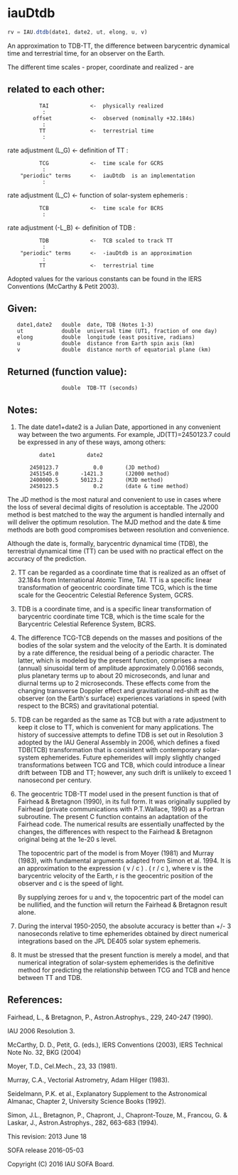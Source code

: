 # iauDtdb

```js
rv = IAU.dtdb(date1, date2, ut, elong, u, v)
```

An approximation to TDB-TT, the difference between barycentric
dynamical time and terrestrial time, for an observer on the Earth.

The different time scales - proper, coordinate and realized - are
## related to each other:

```
          TAI             <-  physically realized
           :
        offset            <-  observed (nominally +32.184s)
           :
          TT              <-  terrestrial time
           :
```
  rate adjustment (L_G)   <-  definition of TT
           :
```
          TCG             <-  time scale for GCRS
           :
    "periodic" terms      <-  iauDtdb  is an implementation
           :
```
  rate adjustment (L_C)   <-  function of solar-system ephemeris
           :
```
          TCB             <-  time scale for BCRS
           :
```
  rate adjustment (-L_B)  <-  definition of TDB
           :
```
          TDB             <-  TCB scaled to track TT
           :
    "periodic" terms      <-  -iauDtdb is an approximation
           :
          TT              <-  terrestrial time
```

Adopted values for the various constants can be found in the IERS
Conventions (McCarthy & Petit 2003).

## Given:
```
   date1,date2   double  date, TDB (Notes 1-3)
   ut            double  universal time (UT1, fraction of one day)
   elong         double  longitude (east positive, radians)
   u             double  distance from Earth spin axis (km)
   v             double  distance north of equatorial plane (km)
```

## Returned (function value):
```
                 double  TDB-TT (seconds)
```

## Notes:

1) The date date1+date2 is a Julian Date, apportioned in any
   convenient way between the two arguments.  For example,
   JD(TT)=2450123.7 could be expressed in any of these ways,
   among others:

```
          date1          date2

       2450123.7           0.0       (JD method)
       2451545.0       -1421.3       (J2000 method)
       2400000.5       50123.2       (MJD method)
       2450123.5           0.2       (date & time method)
```

   The JD method is the most natural and convenient to use in
   cases where the loss of several decimal digits of resolution
   is acceptable.  The J2000 method is best matched to the way
   the argument is handled internally and will deliver the
   optimum resolution.  The MJD method and the date & time methods
   are both good compromises between resolution and convenience.

   Although the date is, formally, barycentric dynamical time (TDB),
   the terrestrial dynamical time (TT) can be used with no practical
   effect on the accuracy of the prediction.

2) TT can be regarded as a coordinate time that is realized as an
   offset of 32.184s from International Atomic Time, TAI.  TT is a
   specific linear transformation of geocentric coordinate time TCG,
   which is the time scale for the Geocentric Celestial Reference
   System, GCRS.

3) TDB is a coordinate time, and is a specific linear transformation
   of barycentric coordinate time TCB, which is the time scale for
   the Barycentric Celestial Reference System, BCRS.

4) The difference TCG-TCB depends on the masses and positions of the
   bodies of the solar system and the velocity of the Earth.  It is
   dominated by a rate difference, the residual being of a periodic
   character.  The latter, which is modeled by the present function,
   comprises a main (annual) sinusoidal term of amplitude
   approximately 0.00166 seconds, plus planetary terms up to about
   20 microseconds, and lunar and diurnal terms up to 2 microseconds.
   These effects come from the changing transverse Doppler effect
   and gravitational red-shift as the observer (on the Earth's
   surface) experiences variations in speed (with respect to the
   BCRS) and gravitational potential.

5) TDB can be regarded as the same as TCB but with a rate adjustment
   to keep it close to TT, which is convenient for many applications.
   The history of successive attempts to define TDB is set out in
   Resolution 3 adopted by the IAU General Assembly in 2006, which
   defines a fixed TDB(TCB) transformation that is consistent with
   contemporary solar-system ephemerides.  Future ephemerides will
   imply slightly changed transformations between TCG and TCB, which
   could introduce a linear drift between TDB and TT;  however, any
   such drift is unlikely to exceed 1 nanosecond per century.

6) The geocentric TDB-TT model used in the present function is that of
   Fairhead & Bretagnon (1990), in its full form.  It was originally
   supplied by Fairhead (private communications with P.T.Wallace,
   1990) as a Fortran subroutine.  The present C function contains an
   adaptation of the Fairhead code.  The numerical results are
   essentially unaffected by the changes, the differences with
   respect to the Fairhead & Bretagnon original being at the 1e-20 s
   level.

   The topocentric part of the model is from Moyer (1981) and
   Murray (1983), with fundamental arguments adapted from
   Simon et al. 1994.  It is an approximation to the expression
   ( v / c ) . ( r / c ), where v is the barycentric velocity of
   the Earth, r is the geocentric position of the observer and
   c is the speed of light.

   By supplying zeroes for u and v, the topocentric part of the
   model can be nullified, and the function will return the Fairhead
   & Bretagnon result alone.

7) During the interval 1950-2050, the absolute accuracy is better
   than +/- 3 nanoseconds relative to time ephemerides obtained by
   direct numerical integrations based on the JPL DE405 solar system
   ephemeris.

8) It must be stressed that the present function is merely a model,
   and that numerical integration of solar-system ephemerides is the
   definitive method for predicting the relationship between TCG and
   TCB and hence between TT and TDB.

## References:

   Fairhead, L., & Bretagnon, P., Astron.Astrophys., 229, 240-247
   (1990).

   IAU 2006 Resolution 3.

   McCarthy, D. D., Petit, G. (eds.), IERS Conventions (2003),
   IERS Technical Note No. 32, BKG (2004)

   Moyer, T.D., Cel.Mech., 23, 33 (1981).

   Murray, C.A., Vectorial Astrometry, Adam Hilger (1983).

   Seidelmann, P.K. et al., Explanatory Supplement to the
   Astronomical Almanac, Chapter 2, University Science Books (1992).

   Simon, J.L., Bretagnon, P., Chapront, J., Chapront-Touze, M.,
   Francou, G. & Laskar, J., Astron.Astrophys., 282, 663-683 (1994).

This revision:  2013 June 18

SOFA release 2016-05-03

Copyright (C) 2016 IAU SOFA Board.